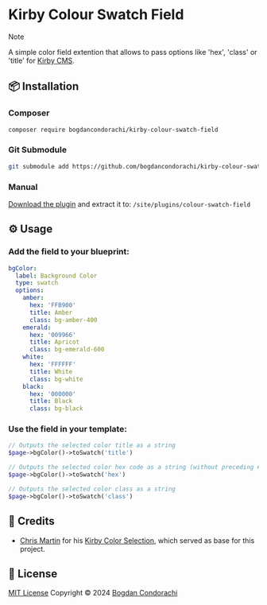 # Kirby Colour Swatch Field

> [!NOTE]
> A simple color field extention that allows to pass options like 'hex', 'class' or 'title' for [Kirby CMS](https://getkirby.com).

## 📦 Installation

### Composer
```bash
composer require bogdancondorachi/kirby-colour-swatch-field
```

### Git Submodule
```bash
git submodule add https://github.com/bogdancondorachi/kirby-colour-swatch-field.git site/plugins/colour-swatch-field
```

### Manual
[Download the plugin](https://api.github.com/repos/bogdancondorachi/kirby-colour-swatch-field/zipball) and extract it to: `/site/plugins/colour-swatch-field`

## ⚙️ Usage

### Add the field to your blueprint:

```yaml
bgColor:
  label: Background Color
  type: swatch
  options:
    amber:
      hex: 'FFB900'
      title: Amber
      class: bg-amber-400
    emerald:
      hex: '009966'
      title: Apricot
      class: bg-emerald-600
    white:
      hex: 'FFFFFF'
      title: White
      class: bg-white
    black:
      hex: '000000'
      title: Black
      class: bg-black
```

### Use the field in your template:

```php
// Outputs the selected color title as a string
$page->bgColor()->toSwatch('title')

// Outputs the selected color hex code as a string (without preceding #)
$page->bgColor()->toSwatch('hex')

// Outputs the selected color class as a string
$page->bgColor()->toSwatch('class')
```

## 🙏 Credits
- [Chris Martin](https://github.com/chrisbeluga) for his [Kirby Color Selection](https://github.com/chrisbeluga/kirby-colors), which served as base for this project.

## 📜 License
[MIT License](./LICENSE) Copyright © 2024 [Bogdan Condorachi](https://github.com/bogdancondorachi)
